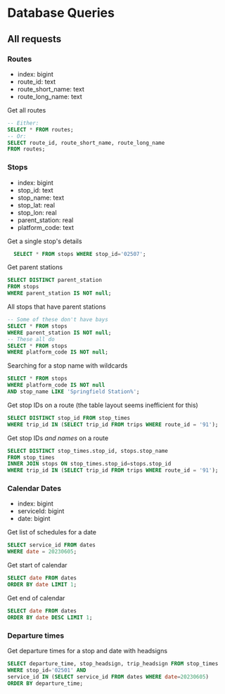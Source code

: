 # Database Queries

## All requests

### Routes

- index: bigint
- route_id: text
- route_short_name: text
- route_long_name: text

Get all routes

```sql
-- Either:
SELECT * FROM routes;
-- Or:
SELECT route_id, route_short_name, route_long_name
FROM routes;
```

### Stops

- index: bigint
- stop_id: text
- stop_name: text
- stop_lat: real
- stop_lon: real
- parent_station: real
- platform_code: text

Get a single stop's details

```sql
  SELECT * FROM stops WHERE stop_id='02507';
```

Get parent stations

```sql
SELECT DISTINCT parent_station
FROM stops
WHERE parent_station IS NOT null;
```

All stops that have parent stations

```sql
-- Some of these don't have bays
SELECT * FROM stops
WHERE parent_station IS NOT null;
-- These all do
SELECT * FROM stops
WHERE platform_code IS NOT null;
```

Searching for a stop name with wildcards

```sql
SELECT * FROM stops
WHERE platform_code IS NOT null
AND stop_name LIKE 'Springfield Station%';
```

Get stop IDs on a route (the table layout seems inefficient for this)

```sql
SELECT DISTINCT stop_id FROM stop_times
WHERE trip_id IN (SELECT trip_id FROM trips WHERE route_id = '91');
```

Get stop IDs *and names* on a route

```sql
SELECT DISTINCT stop_times.stop_id, stops.stop_name
FROM stop_times
INNER JOIN stops ON stop_times.stop_id=stops.stop_id
WHERE trip_id IN (SELECT trip_id FROM trips WHERE route_id = '91');
```


### Calendar Dates

- index: bigint
- serviceId: bigint
- date: bigint

Get list of schedules for a date

```sql
SELECT service_id FROM dates
WHERE date = 20230605;
```

Get start of calendar

```sql
SELECT date FROM dates
ORDER BY date LIMIT 1;
```

Get end of calendar

```sql
SELECT date FROM dates
ORDER BY date DESC LIMIT 1;
```

### Departure times

Get departure times for a stop and date with headsigns

```sql
SELECT departure_time, stop_headsign, trip_headsign FROM stop_times
WHERE stop_id='02501' AND
service_id IN (SELECT service_id FROM dates WHERE date=20230605)
ORDER BY departure_time;
```
